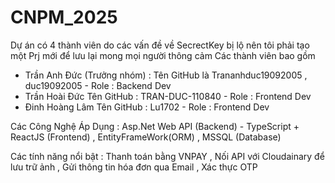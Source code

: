 # CNPM_2025

Dự án có 4 thành viên do các vấn đề về SecrectKey bị lộ nên tôi phải tạo một Prj mới để lưu lại mong mọi người thông cảm 
Các thành viên bao gồm

<ul>
  <li> 
    Trần Anh Đức (Trưởng nhóm) : Tên GitHub là Trananhduc19092005 , duc19092005 - Role : Backend Dev
  </li>

  <li> 
    Trần Hoài Đức Tên GitHub : TRAN-DUC-110840 - Role : Frontend Dev
  </li>

  <li> 
    Đinh Hoàng Lâm Tên GitHub : Lu1702 - Role : Frontend Dev
  </li>
</ul>

<p> Các Công Nghệ Áp Dụng : Asp.Net Web API (Backend) - TypeScript + ReactJS (Frontend) , EntityFrameWork(ORM) , MSSQL (Database)
 </p>

 <p> Các tính năng nổi bật : Thanh toán bằng VNPAY , Nối API với Cloudainary để lưu trữ ảnh , Gửi thông tin hóa đơn qua Email , Xác thực OTP
 </p>


